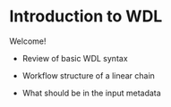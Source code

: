 


# Introduction to WDL

Welcome!

- Review of basic WDL syntax

- Workflow structure of a linear chain

- What should be in the input metadata

